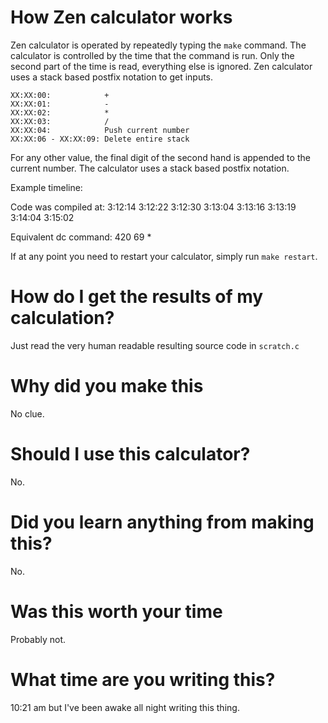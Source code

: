 # How Zen calculator works

Zen calculator is operated by repeatedly typing the `make` command. The
calculator is controlled by the time that the command is run. Only the second
part of the time is read, everything else is ignored. Zen calculator uses a
stack based postfix notation to get inputs.

    XX:XX:00:            +
    XX:XX:01:            -
    XX:XX:02:            *
    XX:XX:03:            /
    XX:XX:04:            Push current number
    XX:XX:06 - XX:XX:09: Delete entire stack

For any other value, the final digit of the second hand is appended to the
current number. The calculator uses a stack based postfix notation.

Example timeline:

Code was compiled at:
    3:12:14
    3:12:22
    3:12:30
    3:13:04
    3:13:16
    3:13:19
    3:14:04
    3:15:02

Equivalent dc command:
    420 69 *

If at any point you need to restart your calculator, simply run `make restart`.

# How do I get the results of my calculation?

Just read the very human readable resulting source code in `scratch.c`

# Why did you make this

No clue.

# Should I use this calculator?

No.

# Did you learn anything from making this?

No.

# Was this worth your time

Probably not.

# What time are you writing this?

10:21 am but I've been awake all night writing this thing.
